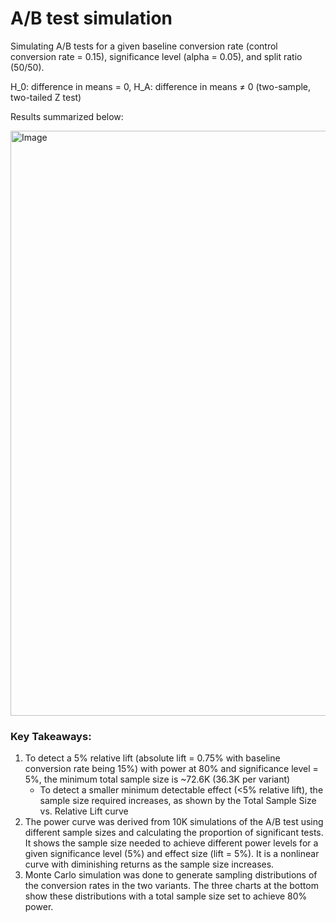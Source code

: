 # A/B test simulation

Simulating A/B tests for a given baseline conversion rate (control conversion rate = 0.15), significance level (alpha = 0.05), and split ratio (50/50). 

H_0: difference in means = 0, H_A: difference in means ≠ 0 (two-sample, two-tailed Z test)

Results summarized below:

<img width="1368" height="936" alt="Image" src="https://github.com/user-attachments/assets/e444fcad-c0b6-4246-b5e7-d12af932bdbf" />

### Key Takeaways:

1) To detect a 5% relative lift (absolute lift = 0.75% with baseline conversion rate being 15%) with power at 80% and significance level = 5%, the minimum total sample size is ~72.6K (36.3K per variant)
   - To detect a smaller minimum detectable effect (<5% relative lift), the sample size required increases, as shown by the Total Sample Size vs. Relative Lift curve
2) The power curve was derived from 10K simulations of the A/B test using different sample sizes and calculating the proportion of significant tests. It shows the sample size needed to achieve different power levels for a given significance level (5%) and effect size (lift = 5%). It is a nonlinear curve with diminishing returns as the sample size increases.
3) Monte Carlo simulation was done to generate sampling distributions of the conversion rates in the two variants. The three charts at the bottom show these distributions with a total sample size set to achieve 80% power.

